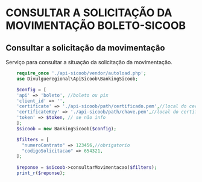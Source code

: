 # CONSULTAR A SOLICITAÇÃO DA MOVIMENTAÇÃO BOLETO-SICOOB

## Consultar a solicitação da movimentação
Serviço para consultar a situação da solicitação da movimentação.

```php
    require_once './api-sicoob/vendor/autoload.php';
    use Divulgueregional\ApiSicoob\BankingSicoob;

    $config = [
    'api' => 'boleto', //boleto ou pix
    'client_id' => '',
    'certificate' => './api-sicoob/path/certificado.pem',//local do certificado crt
    'certificateKey' => './api-sicoob/path/chave.pem',//local do certificado key
    'token' => $token, // se não info
    ];
    $sicoob = new BankingSicoob($config);

    $filters = [
      "numeroContrato" => 123456,//obrigatorio
      "codigoSolicitacao" => 654321,
    ];
    
    $reponse = $sicoob->consultarMovimentacao($filters);
    print_r($reponse);
 
```